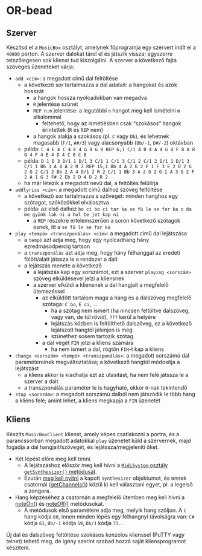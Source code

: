 # OR-bead

## Szerver

Készítsd el a `MusicBox` osztályt, amelynek főprogramja egy szervert indít el a `40000` porton. A szerver dalokat tárol el és játszik vissza; egyszerre tetszőlegesen sok klienst tud kiszolgálni. A szerver a következő fajta szöveges üzeneteket várja:

*   `add <cím>`: a megadott című dal feltöltése
    *   a következő sor tartalmazza a dal adatait: a hangokat és azok hosszát
        *   a hangok hossza nyolcadokban van megadva
        *   `R` jelentése szünet
        *   `REP n;m` jelentése: a legutóbbi `n` hangot meg kell ismételni `m` alkalommal
            *   feltehető, hogy az ismétlésben csak “szokásos” hangok érintettek (`R` és `REP` nem)
        *   a hangok alakja a szokásos (pl. `C` vagy `Db`), és lehetnek magasabb (`F/1`, `A#/3`) vagy alacsonyabb (`Bb/-1`, `D#/-2`) oktávban
    *   példa: `C 4 E 4 C 4 E 4 G 8 G 8 REP 6;1 C/1 4 B 4 A 4 G 4 F 8 A 8 G 4 F 4 E 4 D 4 C 8 C 8`
    *   példa: `D 1 D 3 D/1 1 D/1 3 C/1 1 C/1 3 C/1 2 C/1 2 D/1 1 D/1 3 C/1 1 Bb 3 A 4 A 2 R 2 REP 15;1 Bb 4 A 2 G 2 F 1 F 3 E 2 D 2 G 2 G 2 C/1 2 Bb 2 A 4 D/1 2 R 2 C/1 1 Bb 3 A 2 G 2 G 1 A 3 G 2 F 2 A 1 G 3 F# 2 Eb 2 D 4 D 2 R 2`
    *   ha már létezik a megadott nevű dal, a feltöltés felülírja
*   `addlyrics <cím>`: a megadott című dalhoz szöveg feltöltése
    *   a következő sor tartalmazza a szöveget: minden hanghoz egy szótagot, szóközökkel elválasztva
    *   példa: az első dalhoz `bo ci bo ci tar ka se fü le se far ka o da me gyünk lak ni a hol te jet kap ni`
        *   a `REP` részekre értelemszerűen a soron következő szótagok esnek, itt a `se fü le se far ka`
*   `play <tempó> <transzponálás> <cím>`: a megadott című dal lejátszása
    *   a `tempó` azt adja meg, hogy egy nyolcadhang hány ezredmásodpercig tartson
    *   a `transzponálás` azt adja meg, hogy hány félhanggal az eredeti fölött/alatt játssza le a rendszer a dalt
    *   a lejátszás menete a következő
        *   a lejátszás kap egy sorszámot, ezt a szerver `playing <sorszám>` szöveg elküldésével jelzi a kliensnek
        *   a szerver elküldi a kliensnek a dal hangjait a megfelelő ütemezéssel
            *   az elküldött tartalom maga a hang és a dalszöveg megfelelő szótaga: `C bo`, `E ci`, …
                *   ha a szótag nem ismert (ha nincsen feltöltve dalszöveg, vagy van, de túl rövid), `???` kerül a helyére
                *   lejátszás közben is feltölthető dalszöveg, ez a következő lejátszott hangtól jelenjen is meg
                *   szünethez sosem tartozik szótag
            *   a dal végét `FIN` jelzi a kliens számára
                *   ha nem ismert a dal, rögtön `FIN`-t kap a kliens
*   `change <sorszám> <tempó> <transzponálás>`: a megadott sorszámú dal paramétereinek megváltoztatása; a következő hangtól módosítja a lejátszást
    *   a kliens akkor is kiadhatja ezt az utasítást, ha nem felé játssza le a szerver a dalt
    *   a transzponálás paraméter le is hagyható, ekkor `0`-nak tekintendő
*   `stop <sorszám>`: a megadott sorszámú dalból nem játszódik le több hang a kliens felé; amint lehet, a kliens megkapja a `FIN` üzenetet

## Kliens

Készíts `MusicBoxClient` klienst, amely képes csatlakozni a portra, és a parancssorban megadott adatokkal `play` üzenetet küld a szervernek, majd fogadja a dal hangjait/szövegét, és lejátssza/megjeleníti őket.

*   Két lépést előre meg kell tenni.
    *   A lejátszáshoz először meg kell hívni a [`MidiSystem` osztály `getSynthesizer()` metódusát](https://docs.oracle.com/en/java/javase/12/docs/api/java.desktop/javax/sound/midi/MidiSystem.html#getSynthesizer()).
    *   Ezután [meg kell nyitni](https://docs.oracle.com/en/java/javase/12/docs/api/java.desktop/javax/sound/midi/MidiDevice.html#open()) a kapott `Synthesizer` objektumot, és ennek csatornái ([getChannels()](https://docs.oracle.com/en/java/javase/12/docs/api/java.desktop/javax/sound/midi/Synthesizer.html#getChannels())) közül ki kell választani egyet, pl. a legelső a zongora.
*   Hang képzéséhez a csatornán a megfelelő ütemben meg kell hívni a [noteOn()](https://docs.oracle.com/en/java/javase/12/docs/api/java.desktop/javax/sound/midi/MidiChannel.html#noteOn(int,int)) és [noteOff()](https://docs.oracle.com/en/java/javase/12/docs/api/java.desktop/javax/sound/midi/MidiChannel.html#noteOff(int)) metódusokat.
    *   A metódusok első paramétere adja meg, melyik hang szóljon. A `C` hang kódja `60`, innen minden lépés egy félhangnyi távolságra van: `C#` kódja `61`, `Bb/-1` kódja `59`, `Db/1` kódja `73`…

Új dal és dalszöveg feltöltése szokásos konzolos klienssel (PuTTY vagy telnet) tehető meg, de igény szerint szabad hozzá saját kliensprogramot készíteni.
